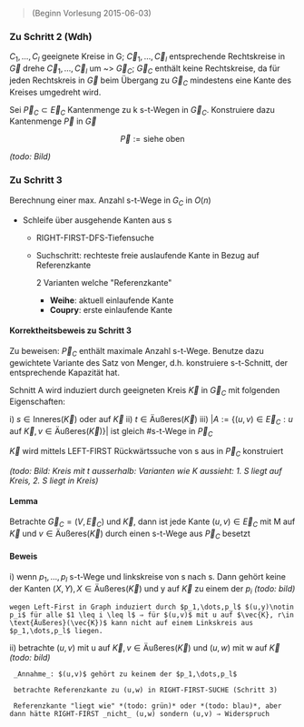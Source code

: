 > (Beginn Vorlesung 2015-06-03)

### Zu Schritt 2 (Wdh)

$C_1,\dots,C_l$ geeignete Kreise in G; $\vec{C}_1,\dots,\vec{C}_l$ entsprechende Rechtskreise in $\vec{G}$ drehe $\vec{C}_1,\dots,\vec{C}_l$ um ~> $\vec{G}_C$; $\vec{G}_C$ enthält keine Rechtskreise, da für jeden Rechtskreis in $\vec{G}$ beim Übergang zu $\vec{G}_C$ mindestens eine Kante des Kreises umgedreht wird.

Sei $\vec{P}_C \subset \vec{E}_C$ Kantenmenge zu k s-t-Wegen in $\vec{G}_C$. Konstruiere dazu Kantenmenge $\vec{P}$ in $\vec{G}$

$$ \vec{P} := \text{siehe oben}$$

*(todo: Bild)*


### Zu Schritt 3

Berechnung einer max. Anzahl s-t-Wege in $G_C$ in $O(n)$

- Schleife über ausgehende Kanten aus s
    - RIGHT-FIRST-DFS-Tiefensuche
    - Suchschritt: rechteste freie auslaufende Kante in Bezug auf Referenzkante
	    
		2 Varianten welche "Referenzkante"

		- **Weihe**: aktuell einlaufende Kante
		- **Coupry**: erste einlaufende Kante

#### Korrektheitsbeweis zu Schritt 3

Zu beweisen: $\vec{P}_C$ enthält maximale Anzahl s-t-Wege. Benutze dazu gewichtete Variante des Satz von Menger, d.h. konstruiere s-t-Schnitt, der entsprechende Kapazität hat.

Schnitt A wird induziert durch geeigneten Kreis $\vec{K}$ in $\vec{G}_C$ mit folgenden Eigenschaften:

i) $s\in \text{Inneres}(\vec{K})$ oder auf $\vec{K}$
ii) $t\in \text{Äußeres}(\vec{K})$
iii) $|A:=\{(u,v)\in \vec{E}_C: u \text{ auf }\vec{K}, v\in \text{Äußeres}(\vec{K})\}|$ ist gleich #s-t-Wege in $\vec{P}_C$

$\vec{K}$ wird mittels LEFT-FIRST Rückwärtssuche von s aus in $\vec{P}_C$ konstruiert

*(todo: Bild: Kreis mit t ausserhalb: Varianten wie K aussieht: 1. S liegt auf Kreis, 2. S liegt in Kreis)*

#### Lemma

Betrachte $\vec{G}_C = (V,\vec{E}_C)$ und $\vec{K}$, dann ist jede Kante $(u,v) \in \vec{E}_C$ mit M auf $\vec{K}$ und $v\in \text{Äußeres}(\vec{K})$ durch einen s-t-Wege aus $\vec{P}_C$ besetzt


#### Beweis

i) wenn $p_1,\dots,p_l$ s-t-Wege und linkskreise von s nach s. Dann gehört keine der Kanten $(X,Y), X \in \text{Äußeres}(\vec{K})$ und y auf $\vec{K}$ zu einem der $p_i$ *(todo: bild)*

    wegen Left-First in Graph induziert durch $p_1,\dots,p_l$ $(u,y)\notin p_i$ für alle $1 \leq i \leq l$ ⇒ für $(u,v)$ mit u auf $\vec{K}, r\in \text{Äußeres}(\vec{K})$ kann nicht auf einem Linkskreis aus $p_1,\dots,p_l$ liegen.

 ii) betrachte $(u,v)$ mit u auf $\vec{K}, v \in \text{Äußeres}(\vec{K})$ und $(u,w)$ mit w auf $\vec{K}$ *(todo: bild)*

     _Annahme_: $(u,v)$ gehört zu keinem der $p_1,\dots,p_l$

	 betrachte Referenzkante zu (u,w) in RIGHT-FIRST-SUCHE (Schritt 3)

	 Referenzkante "liegt wie" *(todo: grün)* oder *(todo: blau)*, aber dann hätte RIGHT-FIRST _nicht_ (u,w) sondern (u,v) ⇒ Widerspruch
